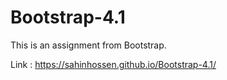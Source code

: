 # Bootstrap-4.1
This is an assignment from Bootstrap.

Link : https://sahinhossen.github.io/Bootstrap-4.1/
